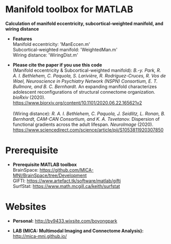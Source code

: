 # Manifold toolbox for MATLAB

**Calculation of manifold eccentricity, subcortical-weighted manifold, and wiring distance**

* **Features** \
Manifold eccentricity: 'ManEccen.m' \
Subcortical-weighted manifold: 'WeightedMan.m' \
Wiring distance: 'WiringDist.m'


* **Please cite the paper if you use this code** \
(Manifold eccentricity & Subcortical-weighted manifold): *B.-y. Park, R. A. I. Bethlehem, C. Paquola, S. Larivière, R. Rodríguez-Cruces, R. Vos de Wael, Neuroscience in Psychiatry Network (NSPN) Consortium, E. T. Bullmore,  and B. C. Bernhardt.* An expanding manifold characterizes adolescent reconfigurations of structural connectome organization. *bioRxiv* (2020). \
https://www.biorxiv.org/content/10.1101/2020.06.22.165621v2 \
\
(Wiring distance): *R. A. I. Bethlehem, C. Paquola, J. Seidlitz, L. Ronan, B. Bernhardt, CAM-CAN Consortium, and K. A. Tsvetanov.* Dispersion of functional gradients across the adult lifespan. *NeuroImage* (2020). \
https://www.sciencedirect.com/science/article/pii/S1053811920307850


# Prerequisite
* **Prerequisite MATLAB toolbox** \
BrainSpace: https://github.com/MICA-MNI/BrainSpace/tree/Development \
GIFTI: https://www.artefact.tk/software/matlab/gifti \
SurfStat: https://www.math.mcgill.ca/keith/surfstat


# Websites

* **Personal:** http://by9433.wixsite.com/boyongpark 

* **LAB (MICA: Multimodal Imaging and Connectome Analysis):** http://mica-mni.github.io/
